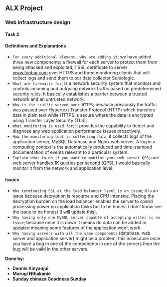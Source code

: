 ## ALX Project

### Web infrastructure design

#### Task 2

#### Definitions and Explanations

- `For every additional element, why are adding it`; we have added three new
components; a firewall for each server to protect them from being attacked and exploited,
1 SSL certificate to server www.foobar.com over HTTPS and three monitoring clients
that will collect logs and send them to our data collector Sumologic.
- `What are firewalls for`; is a network security system that monitors and controls incoming
and outgoing network traffic based on predetermined security rules. It basically
establishes a barrier between a trusted network and an untrusted network.
- `Why is the traffic served over HTTPS`; because previously the traffic was passed over
Hypertext Transfer Protocol (HTTP) which transfers data in plain text while HTTPS is
secure where the data is encrypted using Transfer Layer Security (TLS).
- `What monitoring is used for`; it provides the capability to detect and diagnose any web
application performance issues proactively.
- `How the monitoring tool is collecting data`; it collects logs of the application server,
MySQL Database and Nginx web server. A log in a computing context is the
automatically produced and time-stamped documentation of events relevant to a
particular system.
- `Explain what to do if you want to monitor your web server QPS`; one web server
handles 1K queries per second (QPS), I would basically monitor it from the network and
application level.

#### Issues

- `Why terminating SSL at the load balancer level is an issue`; it is an issue because
decryption is resource and CPU intensive. Placing the decryption burden on the load
balancer enables the server to spend processing power on application tasks but to be
honest I don’t know see the issue to be honest (I will update this).
- `Why having only one MySQL server capable of accepting writes is an issue`;
because once it is down it means do data can be added or updated meaning some
features of the application won’t work.
- `Why having servers with all the same components` (database, web server and
application server) might be a problem; this is because once you have a bug in one of
the components in one of the servers then the bug will be valid in the other servers.

**Done by:**

- **Dennis Kinyanjui**
- **Murugi Nthakanio**
- **Sunday chinaza Goodness Sunday**
